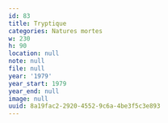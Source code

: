 ```yaml
---
id: 83
title: Tryptique
categories: Natures mortes
w: 230
h: 90
location: null
note: null
file: null
year: '1979'
year_start: 1979
year_end: null
image: null
uuid: 8a19fac2-2920-4552-9c6a-4be3f5c3e893
---
```


